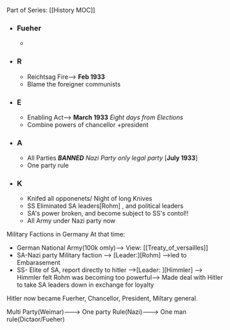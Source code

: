 Part of Series: [[History MOC]]

- ### Fueher
	- 
- ### R
	- Reichtsag Fire--> **Feb 1933** 
	- Blame the foreigner communists
- ### E
	- Enabling Act--> **March 1933** _Eight days from Elections_
	- Combine powers of chancellor +president
- ### A
	- All Parties _**BANNED**_  *Nazi Party only legal party* [**July 1933**]
	- One party rule
- ### K
	- Knifed all opponenets/ Night of long Knives
	- SS Eliminated  SA leaders[Rohm] , and political leaders
	- SA's power broken, and become subject to SS's contol!!
	- All Army under Nazi party now



Military Factions in Germany At that time:
- German National Army(100k omly)--> View: [[Treaty_of_versailles]] 
- SA-Nazi party Military faction --> [Leader:][Rohm]   -->led to Embarasement
- SS- Elite of SA, report directly to hitler -->[Leader: ][Himmler] --> Himmler felt Rohm was becoming too powerful--> Made deal with Hitler to take SA leaders down in exchange for loyalty


Hitler now became Fuerher, Chancellor, President, Miltary general.

Multi Party(Weimar)---> One party Rule(Nazi)---> One man rule(Dictaor/Fueher)